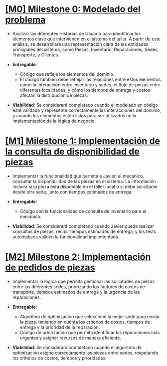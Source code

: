 # [ [M0] Milestone 0: Modelado del problema](https://github.com/lmchaves/OrganizarTaller/milestone/4)
- Analizar las diferentes Historias de Usuario para identificar los elementos clave que intervienen en el sistema del taller. A partir de este análisis, se desarrollará una representación clara de las entidades principales del sistema, como Piezas, Inventario, Reparaciones, Sedes, Transporte, y Clientes.
- __Entregable__:
    - Código que refleje los elementos del dominio.
    - El código también debe reflejar las relaciones entre estos elementos, como la interacción entre inventario y sedes, el flujo de piezas entre diferentes localidades, y cómo los tiempos de entrega y costos afectan la distribución de piezas.

- __Viabilidad__:
Se considerará completado cuando el modelado en código esté validado y represente correctamente las interacciones del dominio, y cuando los elementos estén listos para ser utilizados en la implementación de la lógica de negocio.

# [ [M1] Milestone 1: Implementación de la consulta de disponibilidad de piezas](https://github.com/lmchaves/OrganizarTaller/milestone/2)
- Implementar la funcionalidad que permita a Javier, el mecánico, consultar la disponibilidad de las piezas en el sistema. La información incluirá si la pieza está disponible en el taller local o si debe solicitarse desde otra sede, junto con tiempos estimados de entrega.

- __Entregable__:
    - Código con la funcionalidad de consulta de inventario para el mecánico.
- __Viabilidad__:
Se considerará completado cuando Javier pueda realizar consultas de piezas, recibir tiempos estimados de entrega, y los tests automáticos validen la funcionalidad implementada.

# [ [M2] Milestone 2:  Implementación de pedidos de piezas](https://github.com/lmchaves/OrganizarTaller/milestone/3)
- Implementar la lógica que permita gestionar las solicitudes de piezas entre las diferentes sedes, priorizando los factores de costos de transporte, tiempos estimados de entrega y la urgencia de las reparaciones.

- __Entregable__:
    - Algoritmo de optimización que seleccione la mejor sede para enviar la pieza, teniendo en cuenta los criterios de costos, tiempos de entrega y la prioridad de la reparación.
    - Código de priorización que permita identificar las reparaciones más urgentes y asignar recursos de manera eficiente.

- __Viabilidad__:
Se considerará completado cuando el algoritmo de optimización asigne correctamente las piezas entre sedes, respetando los criterios de costos, tiempos y prioridades. 

